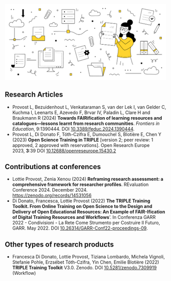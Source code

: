 


![](attachments/vecteezy_documents-storage-and-organization_13134199%201.jpg)
## Research Articles

- Provost L, Bezuidenhout L, Venkataraman S, van der Lek I, van Gelder C, Kuchma I, Leenarts E, Azevedo F, Brvar IV, Paladin L, Clare H and Braukmann R (2024) **Towards FAIRification of learning resources and catalogues—lessons learnt from research communities**. *Frontiers in Education*, 9:1390444. DOI [10.3389/feduc.2024.1390444](https://www.frontiersin.org/journals/education/articles/10.3389/feduc.2024.1390444/full).
- Provost L, Di Donato F, Tóth-Czifra E, Dumouchel S, Blotière E, Chen Y (2023) **Open Science Training in TRIPLE** [version 2; peer review: 1 approved, 2 approved with reservations]. Open Research Europe 2023, **3**:39 DOI [10.12688/openreseurope.15430.2](https://doi.org/10.12688/openreseurope.15430.2)

## Contributions at conferences

- Lottie Provost, Zenia Xenou (2024) **Reframing research assessment: a comprehensive framework for researcher profiles**. REvaluation Conference 2024. December 2024. https://zenodo.org/records/14531056 
- Di Donato, Francesca, Lottie Provost (2022) **The TRIPLE Training Toolkit. From Online Training on Open Science to the Design and Delivery of Open Educational Resources: An Example of FAIR-Ification of Digital Training Resources and Workflows**’. In Conferenza GARR 2022 - Condivisioni - La Rete Come Strumento per Costruire Il Futuro, GARR. May 2022.  DOI [10.26314/GARR-Conf22-proceedings-09](https://doi.org/10.26314/GARR-Conf22-proceedings-09).

## Other types of research products

- Francesca Di Donato, Lottie Provost, Tiziana Lombardo, Michela Vignoli, Stefanie Pohle, Erzsébet Tóth-Czifra, Yin Chen, Emilie Blotière (2022) **TRIPLE Training Toolkit** V3.0. Zenodo. DOI [10.5281/zenodo.7309919](https://doi.org/10.5281/zenodo.7309919) (Workflow)
